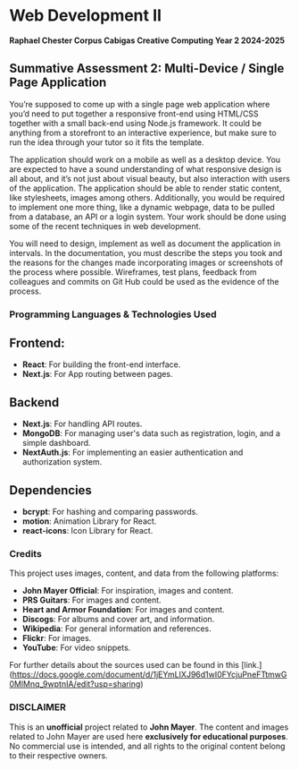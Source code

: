 # Web Development II

**Raphael Chester Corpus Cabigas Creative Computing Year 2 2024-2025**

## Summative Assessment 2: Multi-Device / Single Page Application

You’re supposed to come up with a single page web application where you’d need to put together a responsive front-end using HTML/CSS together with a small back-end using Node.js framework. It could be anything from a storefront to an interactive experience, but make sure to run the idea through your tutor so it fits the template.

The application should work on a mobile as well as a desktop device. You are expected to have a sound understanding of what responsive design is all about, and it’s not just about visual beauty, but also interaction with users of the application. The application should be able to render static content, like stylesheets, images among others. Additionally, you would be required to implement one more thing, like a dynamic webpage, data to be pulled from a database, an API or a login system. Your work should be done using some of the recent techniques in web development.

You will need to design, implement as well as document the application in intervals. In the documentation, you must describe the steps you took and the reasons for the changes made incorporating images or screenshots of the process where possible. Wireframes, test plans, feedback from colleagues and commits on Git Hub could be used as the evidence of the process.

### Programming Languages & Technologies Used

## Frontend:

- **React**: For building the front-end interface.
- **Next.js**: For App routing between pages.

## Backend

- **Next.js**: For handling API routes.
- **MongoDB**: For managing user's data such as registration, login, and a simple dashboard.
- **NextAuth.js**: For implementing an easier authentication and authorization system.

## Dependencies

- **bcrypt**: For hashing and comparing passwords.
- **motion**: Animation Library for React.
- **react-icons**: Icon Library for React.

### Credits

This project uses images, content, and data from the following platforms:

- **John Mayer Official**: For inspiration, images and content.
- **PRS Guitars**: For images and content.
- **Heart and Armor Foundation**: For images and content.
- **Discogs**: For albums and cover art, and information.
- **Wikipedia**: For general information and references.
- **Flickr**: For images.
- **YouTube**: For video snippets.

For further details about the sources used can be found in this [link.] (https://docs.google.com/document/d/1jEYmLIXJ96d1wI0FYcjuPneFTtmwG0MlMnq_9wptnIA/edit?usp=sharing)

### DISCLAIMER

This is an **unofficial** project related to **John Mayer**. The content and images related to John Mayer are used here **exclusively for educational purposes**. No commercial use is intended, and all rights to the original content belong to their respective owners.
